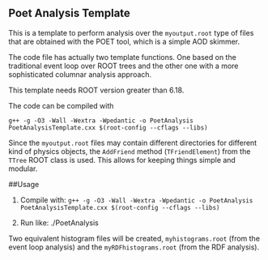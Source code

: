 ## Poet Analysis Template

This is a template to perform analysis over the `myoutput.root` type of files that are obtained with the POET tool, which is a simple AOD skimmer.
  
The code file has actually two template functions.  One based on the traditional event loop over ROOT trees and the other one with a more sophisticated columnar analysis approach.  

This template needs ROOT version greater than 6.18.

The code can be compiled with

`g++ -g -O3 -Wall -Wextra -Wpedantic -o PoetAnalysis PoetAnalysisTemplate.cxx $(root-config --cflags --libs)`


Since the `myoutput.root` files may contain different directories for different 
kind of physics objects, the `AddFriend` method (`TFriendElement`) from the `TTree` ROOT class is used.  This allows for keeping things simple and modular.

##Usage

1. Compile with: 
`g++ -g -O3 -Wall -Wextra -Wpedantic -o PoetAnalysis PoetAnalysisTemplate.cxx $(root-config --cflags --libs)`

1. Run like:
./PoetAnalysis

Two equivalent histogram files will be created, `myhistograms.root` (from the event loop analysis) and the `myRDFhistograms.root` (from the RDF analysis).
